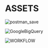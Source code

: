 # ASSETS

![postman_save](https://github.com/csonicholas/ASSETS/assets/108910737/f476eb89-d62f-42ab-bc14-0785c1261c88)


![GoogleBigQuery](https://github.com/csonicholas/ASSETS/assets/108910737/882ef12b-b344-430e-8bc5-bff2decd2f92)

![WORKFLOW](https://github.com/csonicholas/ASSETS/assets/108910737/dfd26d1d-7d59-4b29-ac4d-50a03e652799)
